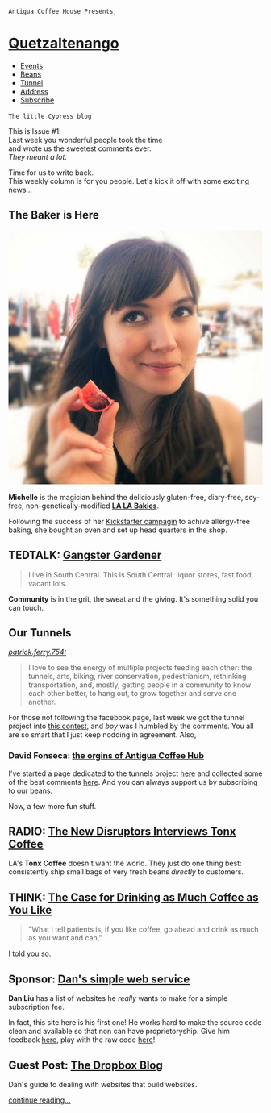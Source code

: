 `Antigua Coffee House Presents,`

# [Quetzaltenango][home] #

+ [Events](http://pspegg.co/antigua/events)
+ [Beans](http://pspegg.co/antigua/beans)
+ [Tunnel](http://pspegg.co/antigua/tunnel)
+ [Address](#address)
+ [Subscribe](http://pspegg.us4.list-manage.com/subscribe?u=35aface29c085e2404590b639&id=a0513f3f58)

[home]: http://pspegg.co/antigua/index.html

`The little Cypress blog`

This is Issue #1!  
Last week you wonderful people took the time  
and wrote us the sweetest comments ever.  
*They meant a lot*.

Time for us to write back.  
This weekly column is for you people. 
Let's kick it off with some exciting news...

## The Baker is Here ##

![](Michelle@2x.jpg)

**Michelle** is the magician behind the deliciously gluten-free, diary-free, soy-free, non-genetically-modified [**LA LA Bakies**][order].

Following the success of her [Kickstarter campagin][kickstarter] to achive allergy-free baking, she bought an oven and set up head quarters in the shop.

[order]: http://lalabakies.com/collections/all
[kickstarter]:http://www.kickstarter.com/projects/2074574548/la-la-bakies-a-vegan-and-gluten-free-alternative-b

## TEDTALK: [Gangster Gardener][finley]

> I live in South Central. This is South Central: liquor stores, fast food, vacant lots.

**Community** is in the grit, the sweat and the giving. It's something solid you can touch.

[finley]: http://www.ted.com/talks/ron_finley_a_guerilla_gardener_in_south_central_la.html

## Our Tunnels ##

[*patrick.ferry.754:*](#)

> I love to see the energy of multiple projects feeding each other: the tunnels, arts, biking, river conservation, pedestrianism, rethinking transportation, and, mostly, getting people in a community to know each other better, to hang out, to grow together and serve one another.  

For those not following the facebook page, last week we got the tunnel project into [this contest][2050], and *boy* was I humbled by the comments. You all are so smart that I just keep nodding in agreement. Also,

### David Fonseca: [the orgins of Antigua Coffee Hub][david] 

I've started a page dedicated to the tunnels project [here](#) and collected some of the best comments [here](#). And you can always support us by subscribing to our [beans](#). 

Now, a few more fun stuff.

[david]: http://highlandpark-ca.patch.com/articles/antigua-owner-sees-shop-as-cultural-hub#photo-13897880

[2050]: http://myla2050.maker.good.is/projects/tunnel-art-walk

## RADIO: [The New Disruptors Interviews Tonx Coffee][] ##

LA's **Tonx Coffee** doesn't want the world. They just do one thing best: consistently ship small bags of very fresh beans *directly* to customers.

[The New Disruptors Interviews Tonx Coffee]: http://www.muleradio.net/newdisruptors/3/

## THINK: [The Case for Drinking as Much Coffee as You Like][] ##

> "What I tell patients is, if you like coffee, go ahead and drink as much as you want and can," 

I told you so.

[The Case for Drinking as Much Coffee as You Like]: http://www.theatlantic.com/health/archive/2012/11/the-case-for-drinking-as-much-coffee-as-you-like/265693/

## Sponsor: [Dan's simple web service](pspegg.com)

**Dan Liu** has a list of websites he *really* wants to make for a simple subscription fee. 

In fact, this site here is his first one! He works hard to make the source code clean and available so that non can have proprietoryship. Give him feedback [here](#), play with the raw code [here](#)!

## Guest Post: [The Dropbox Blog](#)

Dan's guide to dealing with websites that build websites.

[continue reading...](#)




